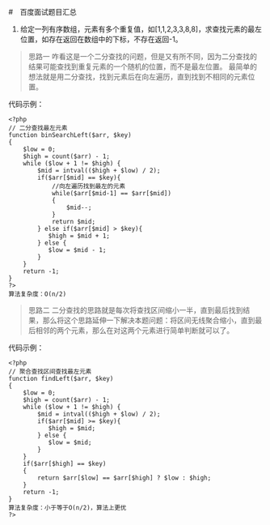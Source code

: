 #　百度面试题目汇总

1. 给定一列有序数组，元素有多个重复值，如[1,1,2,3,3,8,8]，求查找元素的最左位置，如存在返回在数组中的下标，不存在返回-1。

>思路一
咋看这是一个二分查找的问题，但是又有所不同，因为二分查找的结果可能查找到重复元素的一个随机的位置，而不是最左位置。
最简单的想法就是用二分查找，找到元素后在向左遍历，直到找到不相同的元素位置。

代码示例：
```
<?php
// 二分查找最左元素 
function binSearchLeft($arr, $key)
{
    $low = 0;
    $high = count($arr) - 1;
    while ($low + 1 != $high) {
        $mid = intval(($high + $low) / 2);
        if($arr[$mid] == $key){
            //向左遍历找到最左的元素
            while($arr[$mid-1] == $arr[$mid])
            {
                $mid--;
            }
            return $mid;
        } else if($arr[$mid] > $key){
           $high = $mid + 1;
        } else {
           $low = $mid - 1;
        }
    }
    return -1;
}
?>
算法复杂度：O(n/2)
```
>思路二
二分查找的思路就是每次将查找区间缩小一半，直到最后找到结果，那么将这个思路延伸一下解决本题问题：将区间无线聚合缩小，直到最后相邻的两个元素，那么在对这两个元素进行简单判断就可以了。

代码示例：
```
<?php
// 聚合查找区间查找最左元素
function findLeft($arr, $key)
{
    $low = 0;
    $high = count($arr) - 1;
    while ($low + 1 != $high) {
        $mid = intval(($high + $low) / 2);
        if($arr[$mid] >= $key){
           $high = $mid;
        } else {
           $low = $mid;
        }
    }
    if($arr[$high] == $key)
    {
        return $arr[$low] == $arr[$high] ? $low : $high;
    }
    return -1;
}
算法复杂度：小于等于O(n/2)，算法上更优
?>
```